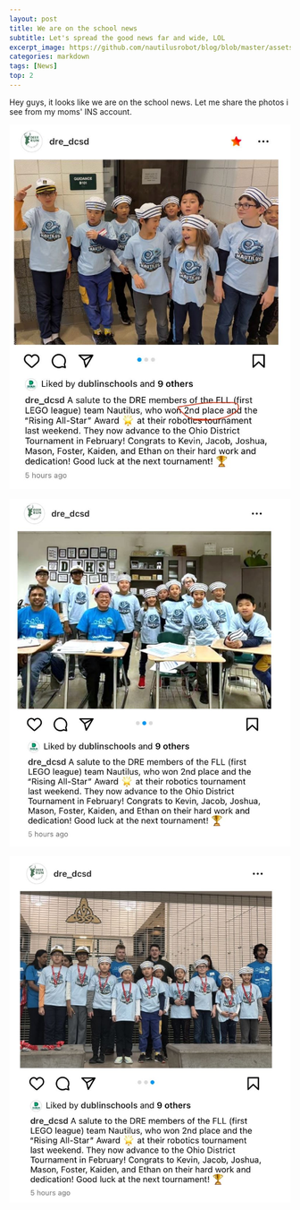 ```yaml
---
layout: post
title: We are on the school news
subtitle: Let's spread the good news far and wide, LOL
excerpt_image: https://github.com/nautilusrobot/blog/blob/master/assets/images/post_img/20251_16_post_1.JPG
categories: markdown
tags: [News]
top: 2
---
```


Hey guys, it looks like we are on the school news. Let me share the photos i see from my moms' INS account.

![example image](https://github.com/nautilusrobot/blog/blob/master/assets/images/post_img/20251_16_post_1.JPG "An exemplary image")

![example image](https://github.com/nautilusrobot/blog/blob/master/assets/images/post_img/20251_16_post_2.JPG "An exemplary image")

![example image](https://github.com/nautilusrobot/blog/blob/master/assets/images/post_img/20251_16_post_3.JPG "An exemplary image")


